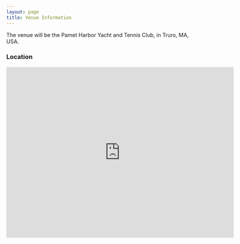 ```yaml
---
layout: page
title: Venue Information
---
```


The venue will be the Pamet Harbor Yacht and Tennis Club, in Truro, MA, USA.

### Location

<center>
<iframe src="https://www.google.com/maps/embed?pb=!1m18!1m12!1m3!1d2965.45140113311!2d-70.07379168455542!3d41.990586979213404!2m3!1f0!2f0!3f0!3m2!1i1024!2i768!4f13.1!3m3!1m2!1s0x89fb5fcafb4898cf%3A0xf5f93b33c3e26fd3!2sPamet+Harbor+Yacht+%26+Tennis+Club!5e0!3m2!1sen!2suk!4v1565104927074!5m2!1sen!2suk" width="600" height="450" frameborder="0" style="border:0" allowfullscreen></iframe>
</center>
